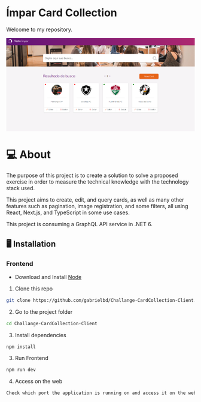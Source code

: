 # Ímpar Card Collection


Welcome to my repository.



![Prototype](/github/prototype.png)

# 💻 About

The purpose of this project is to create a solution to solve a proposed exercise in order to measure the technical knowledge with the technology stack used.

This project aims to create, edit, and query cards, as well as many other features such as pagination, image registration, and some filters, all using React, Next.js, and TypeScript in some use cases.

This project is consuming a GraphQL API service in .NET 6.

## 🖥️ Installation

### Frontend


- Download and Install [Node](https://nodejs.org/en/download)

1. Clone this repo
```bash
git clone https://github.com/gabrielbd/Challange-CardCollection-Client.git
```

2. Go to the project folder
```bash
cd Challange-CardCollection-Client
```

3. Install dependencies
```bash
npm install
```

3. Run Frontend
```bash
npm run dev
```
4. Access on the web
```bash
Check which port the application is running on and access it on the web, usually localhost:300
```